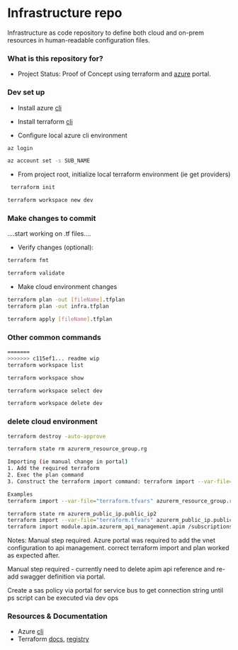 # Infrastructure repo #

Infrastructure as code repository to define both cloud and on-prem resources in human-readable configuration files.

### What is this repository for? ###

* Project Status: Proof of Concept using terraform and [azure](https://portal.azure.com/) portal.

### Dev set up ###

* Install azure [cli](https://learn.microsoft.com/en-us/cli/azure/install-azure-cli)
* Install terraform [cli](https://developer.hashicorp.com/terraform/tutorials/aws-get-started/install-cli)


* Configure local azure cli environment
```bash
az login
```
```bash
az account set -s SUB_NAME
```

* From project root, initialize local terraform environment (ie get providers)
```bash
 terraform init
```
```bash
terraform workspace new dev
```

### Make changes to commit ###
....start working on .tf files....

* Verify changes (optional):
```bash
terraform fmt
```
```bash
terraform validate
```

* Make cloud environment changes
```bash
terraform plan -out [fileName].tfplan
terraform plan -out infra.tfplan
```
```bash
terraform apply [fileName].tfplan
```

### Other common commands ###
```bash
=======
>>>>>>> c115ef1... readme wip
terraform workspace list
```
```bash
terraform workspace show
```
```bash
terraform workspace select dev
```
```bash
terraform workspace delete dev
```

### delete cloud environment ###
```bash
terraform destroy -auto-approve
```

```bash
terraform state rm azurerm_resource_group.rg

Importing (ie manual change in portal)
1. Add the required terraform
2. Exec the plan command
3. Construct the terraform import command: terraform import --var-file="[optional file].tfvars" [tf id] [resource id from portal]

Examples
terraform import --var-file="terraform.tfvars" azurerm_resource_group.rg /subscriptions/40a5e2e7-59d3-4a14-853e-008df80f7ce5/resourceGroups/rg-ltf-dev-australiaeast

terraform state rm azurerm_public_ip.public_ip2
terraform import --var-file="terraform.tfvars" azurerm_public_ip.public_ip2 /subscriptions/2621f205-e4c6-463a-9c55-da7913b7ca0d/resourceGroups/ltf-rg/providers/Microsoft.Network/publicIPAddresses/myPublicIp
terraform import module.apim.azurerm_api_management.apim /subscriptions/40a5e2e7-59d3-4a14-853e-008df80f7ce5/resourceGroups/rg-ltf-dev-australiaeast/providers/Microsoft.ApiManagement/service/apim-ltf-dev-australiaeast
```

Notes:
Manual step required. Azure portal was required to add the vnet configuration to api management. correct terraform import and plan worked as expected after.

Manual step required - currently need to delete apim api reference and re-add swagger definition via portal.

Create a sas policy via portal for service bus to get connection string until ps script can be executed via dev ops

### Resources & Documentation
* Azure [cli](https://learn.microsoft.com/en-us/cli/azure/install-azure-cli)
* Terraform [docs](https://developer.hashicorp.com/terraform/intro), [registry](https://registry.terraform.io/)
